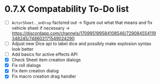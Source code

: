 # 0.7.X Compatability To-Do list

- [ ] `ActorSheet._onDrop` factored out -> figure out what that means and fix vehicle sheet if necessary -> https://discordapp.com/channels/170995199584108546/729084554119348245/748602171549024290
- [ ] Adjust new Dice api to label dice and possibly make explosion syntax look better
- [ ] Add basics for active effects API
- [x] Check Sheet item creation dialogs
- [x] Fix roll dialogs
- [x] Fix item creation dialog
- [x] Fix macro creation drag handler
